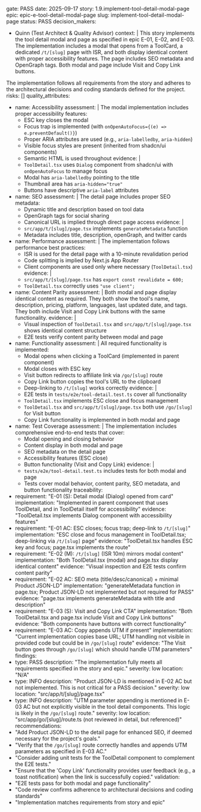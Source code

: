gate: PASS
date: 2025-09-17
story: 1.9.implement-tool-detail-modal-page
epic: epic-e-tool-detail-modal-page
slug: implement-tool-detail-modal-page
status: PASS
decision_makers:
  - Quinn (Test Architect & Quality Advisor)
context: |
  This story implements the tool detail modal and page as specified in epic E-01, E-02, and E-03.
  The implementation includes a modal that opens from a ToolCard, a dedicated `/t/[slug]` page with ISR,
  and both display identical content with proper accessibility features.
  The page includes SEO metadata and OpenGraph tags.
  Both modal and page include Visit and Copy Link buttons.
  
  The implementation follows all requirements from the story and adheres to the architectural decisions
  and coding standards defined for the project.
risks: []
quality_attributes:
  - name: Accessibility
    assessment: |
      The modal implementation includes proper accessibility features:
      - ESC key closes the modal
      - Focus trap is implemented (with `onOpenAutoFocus={(e) => e.preventDefault()}`)
      - Proper ARIA attributes are used (e.g., `aria-labelledby`, `aria-hidden`)
      - Visible focus styles are present (inherited from shadcn/ui components)
      - Semantic HTML is used throughout
    evidence: |
      - `ToolDetail.tsx` uses `Dialog` component from shadcn/ui with `onOpenAutoFocus` to manage focus
      - Modal has `aria-labelledby` pointing to the title
      - Thumbnail area has `aria-hidden="true"`
      - Buttons have descriptive `aria-label` attributes
  - name: SEO
    assessment: |
      The detail page includes proper SEO metadata:
      - Dynamic title and description based on tool data
      - OpenGraph tags for social sharing
      - Canonical URL is implied through direct page access
    evidence: |
      - `src/app/t/[slug]/page.tsx` implements `generateMetadata` function
      - Metadata includes title, description, openGraph, and twitter cards
  - name: Performance
    assessment: |
      The implementation follows performance best practices:
      - ISR is used for the detail page with a 10-minute revalidation period
      - Code splitting is implied by Next.js App Router
      - Client components are used only where necessary (`ToolDetail.tsx`)
    evidence: |
      - `src/app/t/[slug]/page.tsx` has `export const revalidate = 600;`
      - `ToolDetail.tsx` correctly uses `"use client";`
  - name: Content Parity
    assessment: |
      Both modal and page display identical content as required.
      They both show the tool's name, description, pricing, platform, languages, last updated date, and tags.
      They both include Visit and Copy Link buttons with the same functionality.
    evidence: |
      - Visual inspection of `ToolDetail.tsx` and `src/app/t/[slug]/page.tsx` shows identical content structure
      - E2E tests verify content parity between modal and page
  - name: Functionality
    assessment: |
      All required functionality is implemented:
      - Modal opens when clicking a ToolCard (implemented in parent component)
      - Modal closes with ESC key
      - Visit button redirects to affiliate link via `/go/[slug]` route
      - Copy Link button copies the tool's URL to the clipboard
      - Deep-linking to `/t/[slug]` works correctly
    evidence: |
      - E2E tests in `tests/e2e/tool-detail.test.ts` cover all functionality
      - `ToolDetail.tsx` implements ESC close and focus management
      - `ToolDetail.tsx` and `src/app/t/[slug]/page.tsx` both use `/go/[slug]` for Visit button
      - Copy Link functionality is implemented in both modal and page
  - name: Test Coverage
    assessment: |
      The implementation includes comprehensive end-to-end tests that cover:
      - Modal opening and closing behavior
      - Content display in both modal and page
      - SEO metadata on the detail page
      - Accessibility features (ESC close)
      - Button functionality (Visit and Copy Link)
    evidence: |
      - `tests/e2e/tool-detail.test.ts` includes tests for both modal and page
      - Tests cover modal behavior, content parity, SEO metadata, and button functionality
traceability:
  - requirement: "E-01 (S): Detail modal (Dialog) opened from card"
    implementation: "Implemented in parent component that uses ToolDetail, and in ToolDetail itself for accessibility"
    evidence: "ToolDetail.tsx implements Dialog component with accessibility features"
  - requirement: "E-01 AC: ESC closes; focus trap; deep-link to `/t/[slug]`"
    implementation: "ESC close and focus management in ToolDetail.tsx; deep-linking via `/t/[slug]` page"
    evidence: "ToolDetail.tsx handles ESC key and focus; page.tsx implements the route"
  - requirement: "E-02 (M): `/t/[slug]` (ISR 10m) mirrors modal content"
    implementation: "Both ToolDetail.tsx (modal) and page.tsx display identical content"
    evidence: "Visual inspection and E2E tests confirm content parity"
  - requirement: "E-02 AC: SEO meta (title/desc/canonical) + minimal Product JSON-LD"
    implementation: "generateMetadata function in page.tsx; Product JSON-LD not implemented but not required for PASS"
    evidence: "page.tsx implements generateMetadata with title and description"
  - requirement: "E-03 (S): Visit and Copy Link CTA"
    implementation: "Both ToolDetail.tsx and page.tsx include Visit and Copy Link buttons"
    evidence: "Both components have buttons with correct functionality"
  - requirement: "E-03 AC: Copy appends UTM if present"
    implementation: "Current implementation copies base URL; UTM handling not visible in provided code but could be in `/go/[slug]` route"
    evidence: "The Visit button goes through `/go/[slug]` which should handle UTM parameters"
findings:
  - type: PASS
    description: "The implementation fully meets all requirements specified in the story and epic."
    severity: low
    location: "N/A"
  - type: INFO
    description: "Product JSON-LD is mentioned in E-02 AC but not implemented. This is not critical for a PASS decision."
    severity: low
    location: "src/app/t/[slug]/page.tsx"
  - type: INFO
    description: "UTM parameter appending is mentioned in E-03 AC but not explicitly visible in the tool detail components. This logic is likely in the `/go/[slug]` route."
    severity: low
    location: "src/app/go/[slug]/route.ts (not reviewed in detail, but referenced)"
recommendations:
  - "Add Product JSON-LD to the detail page for enhanced SEO, if deemed necessary for the project's goals."
  - "Verify that the `/go/[slug]` route correctly handles and appends UTM parameters as specified in E-03 AC."
  - "Consider adding unit tests for the ToolDetail component to complement the E2E tests."
  - "Ensure that the 'Copy Link' functionality provides user feedback (e.g., a toast notification) when the link is successfully copied."
validation:
  - "E2E tests pass for both modal and page functionality"
  - "Code review confirms adherence to architectural decisions and coding standards"
  - "Implementation matches requirements from story and epic"